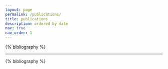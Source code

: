 ```yaml
---
layout: page
permalink: /publications/
title: publications
description: ordered by date
nav: true
nav_order: 1
---
```


<!-- _pages/publications.md -->
<div class="publications">

{% bibliography %}

</div>

---
<div class="unoff_publications">

{% bibliography %}

</div>
